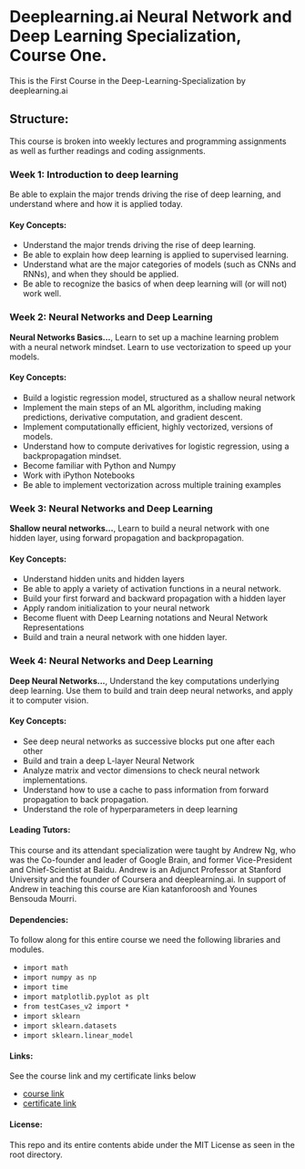 # Deeplearning.ai Neural Network and Deep Learning Specialization, Course One.
This is the First Course in the Deep-Learning-Specialization  by deeplearning.ai

## Structure:
This course is broken into weekly lectures and programming assignments as well as further readings and coding assignments.

### Week 1: Introduction to deep learning
Be able to explain the major trends driving the rise of deep learning, and understand where and how it is applied today.

#### Key Concepts:
* Understand the major trends driving the rise of deep learning.
* Be able to explain how deep learning is applied to supervised learning.
* Understand what are the major categories of models (such as CNNs and RNNs), and when they should be applied.
* Be able to recognize the basics of when deep learning will (or will not) work well.

### Week 2: Neural Networks and Deep Learning
**Neural Networks Basics...**, Learn to set up a machine learning problem with a neural network mindset. 
Learn to use vectorization to speed up your models.

#### Key Concepts:
* Build a logistic regression model, structured as a shallow neural network
* Implement the main steps of an ML algorithm, including making predictions, derivative computation, and gradient descent.
* Implement computationally efficient, highly vectorized, versions of models.
* Understand how to compute derivatives for logistic regression, using a backpropagation mindset.
* Become familiar with Python and Numpy
* Work with iPython Notebooks
* Be able to implement vectorization across multiple training examples

### Week 3: Neural Networks and Deep Learning
**Shallow neural networks...**, Learn to build a neural network with one hidden layer, using forward propagation and backpropagation.

#### Key Concepts:
* Understand hidden units and hidden layers
* Be able to apply a variety of activation functions in a neural network.
* Build your first forward and backward propagation with a hidden layer
* Apply random initialization to your neural network
* Become fluent with Deep Learning notations and Neural Network Representations
* Build and train a neural network with one hidden layer.

### Week 4: Neural Networks and Deep Learning
**Deep Neural Networks...**, Understand the key computations underlying deep learning.
Use them to build and train deep neural networks, and apply it to computer vision.

#### Key Concepts:
* See deep neural networks as successive blocks put one after each other
* Build and train a deep L-layer Neural Network
* Analyze matrix and vector dimensions to check neural network implementations.
* Understand how to use a cache to pass information from forward propagation to back propagation.
* Understand the role of hyperparameters in deep learning

#### Leading Tutors:
This course and its attendant specialization were taught by Andrew Ng, who was the Co-founder and leader of Google Brain, and former Vice-President and Chief-Scientist at Baidu. Andrew is an Adjunct Professor at Stanford University and the founder of Coursera and deeplearning.ai.
In support of Andrew in teaching this course are Kian katanforoosh and Younes Bensouda Mourri.

#### Dependencies:
To follow along for this entire course we need the following libraries and modules.
* `import math`
* `import numpy as np`
* `import time`
* `import matplotlib.pyplot as plt`
* `from testCases_v2 import *`
* `import sklearn`
* `import sklearn.datasets`
* `import sklearn.linear_model`

#### Links:
See the course link and my certificate links below
* [course link](https://www.coursera.org/learn/neural-networks-deep-learning/home/welcome)
* [certificate link](https://coursera-certificate-images.s3.amazonaws.com/MALQGP48XS69)

#### License:
This repo and its entire contents abide under the MIT License as seen in the root directory.









